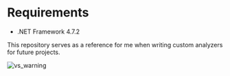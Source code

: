 # Requirements
- .NET Framework 4.7.2

This repository serves as a reference for me when writing custom analyzers for future projects.

![vs_warning](https://github.com/user-attachments/assets/a88f913a-02f5-447f-a288-c8245b28911a)
